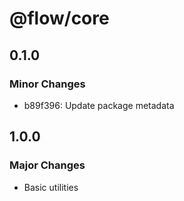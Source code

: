 # @flow/core

## 0.1.0

### Minor Changes

- b89f396: Update package metadata

## 1.0.0

### Major Changes

- Basic utilities
